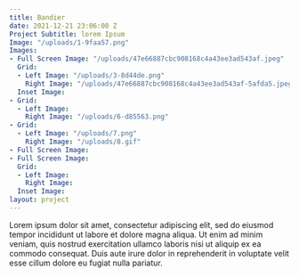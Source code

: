 ```yaml
---
title: Bandier
date: 2021-12-21 23:06:00 Z
Project Subtitle: lorem Ipsum
Image: "/uploads/1-9faa57.png"
Images:
- Full Screen Image: "/uploads/47e66887cbc908168c4a43ee3ad543af.jpeg"
  Grid:
  - Left Image: "/uploads/3-8d44de.png"
    Right Image: "/uploads/47e66887cbc908168c4a43ee3ad543af-5afda5.jpeg"
  Inset Image: 
- Grid:
  - Left Image: 
    Right Image: "/uploads/6-d85563.png"
- Grid:
  - Left Image: "/uploads/7.png"
    Right Image: "/uploads/8.gif"
- Full Screen Image: 
- Full Screen Image: 
  Grid:
  - Left Image: 
    Right Image: 
  Inset Image: 
layout: project
---
```


Lorem ipsum dolor sit amet, consectetur adipiscing elit, sed do eiusmod tempor incididunt ut labore et dolore magna aliqua. Ut enim ad minim veniam, quis nostrud exercitation ullamco laboris nisi ut aliquip ex ea commodo consequat. Duis aute irure dolor in reprehenderit in voluptate velit esse cillum dolore eu fugiat nulla pariatur. 
